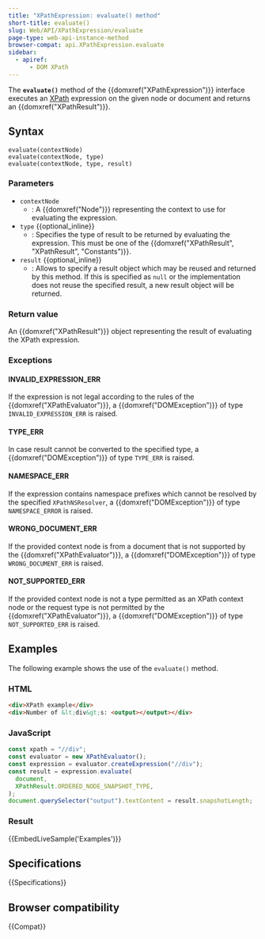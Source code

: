 ```yaml
---
title: "XPathExpression: evaluate() method"
short-title: evaluate()
slug: Web/API/XPathExpression/evaluate
page-type: web-api-instance-method
browser-compat: api.XPathExpression.evaluate
sidebar:
  - apiref:
      - DOM XPath
---
```


The **`evaluate()`** method of the
{{domxref("XPathExpression")}} interface executes an [XPath](/en-US/docs/Web/XML/XPath) expression on the given node or document and
returns an {{domxref("XPathResult")}}.

## Syntax

```js-nolint
evaluate(contextNode)
evaluate(contextNode, type)
evaluate(contextNode, type, result)
```

### Parameters

- `contextNode`
  - : A {{domxref("Node")}} representing the context to use for evaluating the expression.
- `type` {{optional_inline}}
  - : Specifies the type of result to be returned by evaluating the expression. This must
    be one of the {{domxref("XPathResult", "XPathResult", "Constants")}}.
- `result` {{optional_inline}}
  - : Allows to specify a result object which may be reused and returned by this method.
    If this is specified as `null` or the implementation does not reuse the
    specified result, a new result object will be returned.

### Return value

An {{domxref("XPathResult")}} object representing the result of evaluating the XPath
expression.

### Exceptions

#### INVALID_EXPRESSION_ERR

If the expression is not legal according to the rules of the
{{domxref("XPathEvaluator")}}, a {{domxref("DOMException")}} of type
`INVALID_EXPRESSION_ERR` is raised.

#### TYPE_ERR

In case result cannot be converted to the specified type, a
{{domxref("DOMException")}} of type `TYPE_ERR` is raised.

#### NAMESPACE_ERR

If the expression contains namespace prefixes which cannot be resolved by the specified
`XPathNSResolver`, a {{domxref("DOMException")}} of type
`NAMESPACE_ERROR` is raised.

#### WRONG_DOCUMENT_ERR

If the provided context node is from a document that is not supported by the
{{domxref("XPathEvaluator")}}, a {{domxref("DOMException")}} of type
`WRONG_DOCUMENT_ERR` is raised.

#### NOT_SUPPORTED_ERR

If the provided context node is not a type permitted as an XPath context node or the
request type is not permitted by the {{domxref("XPathEvaluator")}}, a
{{domxref("DOMException")}} of type `NOT_SUPPORTED_ERR` is raised.

## Examples

The following example shows the use of the `evaluate()` method.

### HTML

```html
<div>XPath example</div>
<div>Number of &lt;div&gt;s: <output></output></div>
```

### JavaScript

```js
const xpath = "//div";
const evaluator = new XPathEvaluator();
const expression = evaluator.createExpression("//div");
const result = expression.evaluate(
  document,
  XPathResult.ORDERED_NODE_SNAPSHOT_TYPE,
);
document.querySelector("output").textContent = result.snapshotLength;
```

### Result

{{EmbedLiveSample('Examples')}}

## Specifications

{{Specifications}}

## Browser compatibility

{{Compat}}
